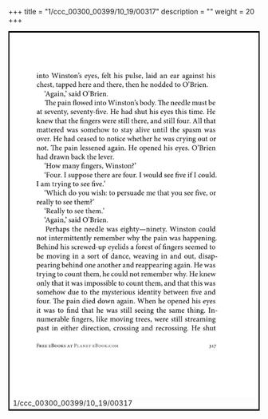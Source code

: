 +++
title = "1/ccc_00300_00399/10_19/00317"
description = ""
weight = 20
+++

<table style="border:2px solid black;max-width:800px;max-height:800px;" 
><tr><td>
<img class="center-fit-jpg"
src="/jpg_/out_jpg_1984__317.jpg">
1/ccc_00300_00399/10_19/00317
</img></td></tr></table>
